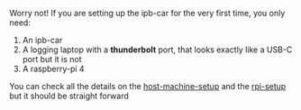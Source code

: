 Worry not! If you are setting up the ipb-car for the very first time, you only need:

1. An ipb-car
1. A logging laptop with a **thunderbolt** port, that looks exactly like a USB-C port but it is not
1. A raspberry-pi 4

You can check all the details on the [host-machine-setup](https://gitlab.ipb.uni-bonn.de/ipb-team/robots/ipb-car/docs/-/wikis/Setup%3AHost-machine-setup) and the [rpi-setup](https://gitlab.ipb.uni-bonn.de/ipb-team/robots/ipb-car/docs/-/wikis/Setup%3ARpi-setup) but it should be straight forward
